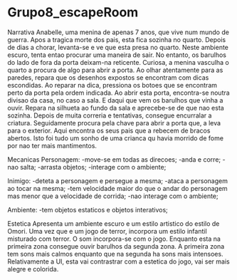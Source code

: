 # Grupo8_escapeRoom
Narrativa
Anabelle, uma menina de apenas 7 anos, que vive num mundo de guerra. Apos a tragica morte dos pais, esta fica sozinha no quarto. Depois de dias a chorar, levanta-se e ve que esta presa no quarto. Neste ambiente escuro, tenta entao procurar uma maneira de sair. No entanto, os barulhos do lado de fora da porta deixam-na reticente.
Curiosa, a menina vasculha o quarto a procura de algo para abrir a porta. Ao olhar atentamente para as paredes, repara que os desenhos expostos se encontram com dicas escondidas. Ao reparar na dica, pressiona  os botoes que se encontram perto da porta pela ordem indicada.
Ao abrir esta porta, encontra-se noutra divisao da casa, no caso a sala. E daqui que vem os barulhos que vinha a ouvir. Repara na silhueta ao fundo da sala e aprecebe-se de que nao esta sozinha. Depois de muita correria e tentativas, consegue encurralar a criatura. Seguidamente procura pela chave para abrir a porta que, a leva para o exterior. Aqui encontra os seus pais que a rebecem de bracos abertos. Isto foi tudo um sonho de uma crianca qu havia morrido de fome por nao ter mais mantimentos.

Mecanicas
Personagem:
-move-se em todas as direcoes;
-anda e corre;
-nao salta;
-arrasta objetos;
-interage com o ambiente;

Inimigo:
-deteta a personagem e persegue a mesma;
-ataca a personagem ao tocar na mesma;
-tem velocidade maior do que o andar do personagem mas menor que a velocidade de corrida;
-nao interage com o ambiente;

Ambiente:
-tem objetos estaticos e objetos interativos;

Estetica
Apresenta um ambiente escuro e um estilo artistico do estilo de Omori. Uma vez que e um jogo de terror, incorpora um estilo infantil misturado com terror.
O som incorpora-se com o jogo. Enquanto esta na primeira zona consegue ouvir barulhos da segunda zona. A primeira zona tem sons mais calmos enquanto que na segunda ha sons mais intensoes.
Relativamente a UI, esta vai contrastrar com a estetica do jogo, vai ser mais alegre e colorida.


